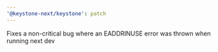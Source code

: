 ```yaml
---
'@keystone-next/keystone': patch
---
```


Fixes a non-critical bug where an EADDRINUSE error was thrown when running next dev

